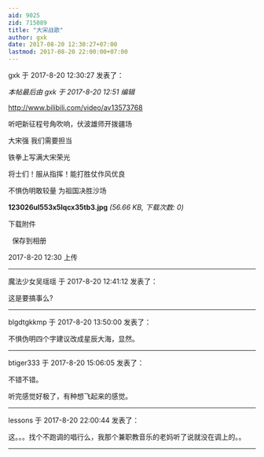 ```yaml
---
aid: 9025
zid: 715089
title: "大宋战歌"
author: gxk
date: 2017-08-20 12:30:27+07:00
lastmod: 2017-08-20 22:00:00+07:00
---
```


gxk 于 2017-8-20 12:30:27 发表了：

_本帖最后由 gxk 于 2017-8-20 12:51 编辑_

http://www.bilibili.com/video/av13573768

听吧新征程号角吹响，伏波雄师开拨疆场

大宋强 我们需要担当

铁拳上写满大宋荣光

将士们！服从指挥！能打胜仗作风优良

不惧伪明敢较量 为祖国决胜沙场

**123026ul553x5lqcx35tb3.jpg** _(56.66 KB, 下载次数: 0)_

下载附件

&nbsp;
保存到相册

2017-8-20 12:30 上传

---

魔法少女吴瑶瑶 于 2017-8-20 12:41:12 发表了：

这是要搞事么?

---

blgdtgkkmp 于 2017-8-20 13:50:00 发表了：

不惧伪明四个字建议改成星辰大海，显然。

---

btiger333 于 2017-8-20 15:06:05 发表了：

不错不错。

听完感觉好极了，有种想飞起来的感觉。

---

lessons 于 2017-8-20 22:00:44 发表了：

这。。。找个不跑调的唱行么，我那个兼职教音乐的老妈听了说就没在调上的。。

---
